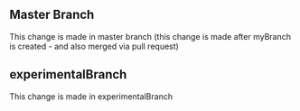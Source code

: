 ## Master Branch	
This change is made in master branch (this change is made after myBranch is created - and also merged via pull request)

## experimentalBranch
This change is made in experimentalBranch
